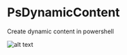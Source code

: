 # PsDynamicContent
Create dynamic content in powershell

![alt text](https://raw.githubusercontent.com/dev4sys/PsDynamicContent/master/screen/preview.gif)
